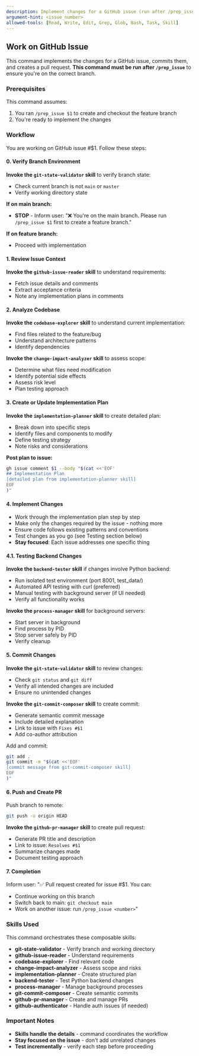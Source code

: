 ```yaml
---
description: Implement changes for a GitHub issue (run after /prep_issue)
argument-hint: <issue_number>
allowed-tools: [Read, Write, Edit, Grep, Glob, Bash, Task, Skill]
---
```


## Work on GitHub Issue

This command implements the changes for a GitHub issue, commits them, and creates a pull request. **This command must be run after `/prep_issue`** to ensure you're on the correct branch.

### Prerequisites

This command assumes:
1. You ran `/prep_issue $1` to create and checkout the feature branch
2. You're ready to implement the changes

### Workflow

You are working on GitHub issue #$1. Follow these steps:

#### 0. Verify Branch Environment

**Invoke the `git-state-validator` skill** to verify branch state:
- Check current branch is not `main` or `master`
- Verify working directory state

**If on main branch:**
- **STOP** - Inform user: "❌ You're on the main branch. Please run `/prep_issue $1` first to create a feature branch."

**If on feature branch:**
- Proceed with implementation

#### 1. Review Issue Context

**Invoke the `github-issue-reader` skill** to understand requirements:
- Fetch issue details and comments
- Extract acceptance criteria
- Note any implementation plans in comments

#### 2. Analyze Codebase

**Invoke the `codebase-explorer` skill** to understand current implementation:
- Find files related to the feature/bug
- Understand architecture patterns
- Identify dependencies

**Invoke the `change-impact-analyzer` skill** to assess scope:
- Determine what files need modification
- Identify potential side effects
- Assess risk level
- Plan testing approach

#### 3. Create or Update Implementation Plan

**Invoke the `implementation-planner` skill** to create detailed plan:
- Break down into specific steps
- Identify files and components to modify
- Define testing strategy
- Note risks and considerations

**Post plan to issue:**
```bash
gh issue comment $1 --body "$(cat <<'EOF'
## Implementation Plan
[detailed plan from implementation-planner skill]
EOF
)"
```

#### 4. Implement Changes

- Work through the implementation plan step by step
- Make only the changes required by the issue - nothing more
- Ensure code follows existing patterns and conventions
- Test changes as you go (see Testing section below)
- **Stay focused**: Each issue addresses one specific thing

#### 4.1. Testing Backend Changes

**Invoke the `backend-tester` skill** if changes involve Python backend:
- Run isolated test environment (port 8001, test_data/)
- Automated API testing with curl (preferred)
- Manual testing with background server (if UI needed)
- Verify all functionality works

**Invoke the `process-manager` skill** for background servers:
- Start server in background
- Find process by PID
- Stop server safely by PID
- Verify cleanup

#### 5. Commit Changes

**Invoke the `git-state-validator` skill** to review changes:
- Check `git status` and `git diff`
- Verify all intended changes are included
- Ensure no unintended changes

**Invoke the `git-commit-composer` skill** to create commit:
- Generate semantic commit message
- Include detailed explanation
- Link to issue with `Fixes #$1`
- Add co-author attribution

Add and commit:
```bash
git add .
git commit -m "$(cat <<'EOF'
[commit message from git-commit-composer skill]
EOF
)"
```

#### 6. Push and Create PR

Push branch to remote:
```bash
git push -u origin HEAD
```

**Invoke the `github-pr-manager` skill** to create pull request:
- Generate PR title and description
- Link to issue: `Resolves #$1`
- Summarize changes made
- Document testing approach

#### 7. Completion

Inform user: "✅ Pull request created for issue #$1. You can:
- Continue working on this branch
- Switch back to main: `git checkout main`
- Work on another issue: run `/prep_issue <number>`"

### Skills Used

This command orchestrates these composable skills:
- **git-state-validator** - Verify branch and working directory
- **github-issue-reader** - Understand requirements
- **codebase-explorer** - Find relevant code
- **change-impact-analyzer** - Assess scope and risks
- **implementation-planner** - Create structured plan
- **backend-tester** - Test Python backend changes
- **process-manager** - Manage background processes
- **git-commit-composer** - Create semantic commits
- **github-pr-manager** - Create and manage PRs
- **github-authenticator** - Handle auth issues (if needed)

### Important Notes

- **Skills handle the details** - command coordinates the workflow
- **Stay focused on the issue** - don't add unrelated changes
- **Test incrementally** - verify each step before proceeding
